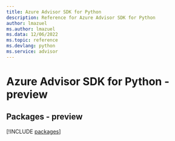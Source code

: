 ```yaml
---
title: Azure Advisor SDK for Python
description: Reference for Azure Advisor SDK for Python
author: lmazuel
ms.author: lmazuel
ms.data: 12/06/2022
ms.topic: reference
ms.devlang: python
ms.service: advisor
---
```

# Azure Advisor SDK for Python - preview
## Packages - preview
[!INCLUDE [packages](advisor-index.md)]